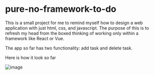 # pure-no-framework-to-do
This is a small project for me to remind myself how to design a web application with just html, css, and javascript. 
The purpose of this is to refresh my head from the boxed thinking of working only within a framework like React or Vue.

The app so far has two functionality: add task and delete task.

Here is how it look so far

![image](https://github.com/minhtran02202/pure-no-framework-to-do/assets/50005387/e2a822fd-0cf7-4e2f-bdb5-ffa1fbdf008c)
